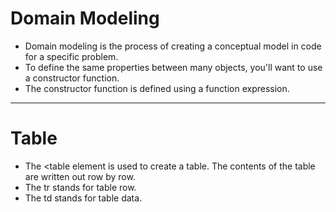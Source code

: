 # Domain Modeling
* Domain modeling is the process of creating a conceptual model in code for a specific problem.  
* To define the same properties between many objects, you'll want to use a constructor function. 
* The constructor function is defined using a function expression.   
*****
# Table
* The <table element is used to create a table. The contents
of the table are written out row by row.
* The tr stands for table row.
* The td stands for table data.


